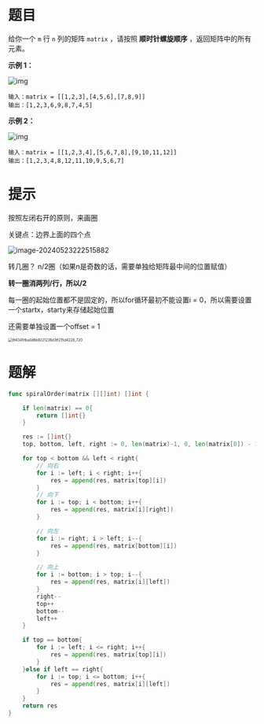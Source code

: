 # 题目

给你一个 `m` 行 `n` 列的矩阵 `matrix` ，请按照 **顺时针螺旋顺序** ，返回矩阵中的所有元素。

 

**示例 1：**

![img](https://s2.loli.net/2024/05/23/x53Rd48scBknLKa.jpg)

```
输入：matrix = [[1,2,3],[4,5,6],[7,8,9]]
输出：[1,2,3,6,9,8,7,4,5]
```

**示例 2：**

![img](https://s2.loli.net/2024/05/23/UaxN23XR4lpBsGQ.jpg)

```
输入：matrix = [[1,2,3,4],[5,6,7,8],[9,10,11,12]]
输出：[1,2,3,4,8,12,11,10,9,5,6,7]
```

 

# 提示

按照左闭右开的原则，来画圈

关键点：边界上面的四个点

![image-20240523222515882](https://s2.loli.net/2024/05/23/MNXWP1Hv3TiRYsB.png)

转几圈？ n/2圈（如果n是奇数的话，需要单独给矩阵最中间的位置赋值）

**转一圈消两列/行，所以/2**

每一圈的起始位置都不是固定的，所以for循环最初不能设置i = 0，所以需要设置一个startx，starty来存储起始位置

还需要单独设置一个offset = 1

<img src="https://s2.loli.net/2024/05/24/La9zS5wHJIcDOyW.jpg" alt="8f4345fba0d6b9221238d3ff215d4228_720" style="zoom:50%;" />



# 题解



```go
func spiralOrder(matrix [][]int) []int {

    if len(matrix) == 0{
        return []int{}
    }

    res := []int{}
    top, bottom, left, right := 0, len(matrix)-1, 0, len(matrix[0]) - 1

    for top < bottom && left < right{
        // 向右
        for i := left; i < right; i++{
            res = append(res, matrix[top][i])
        }
        // 向下
        for i := top; i < bottom; i++{
            res = append(res, matrix[i][right])
        }

        // 向左
        for i := right; i > left; i--{
            res = append(res, matrix[bottom][i])
        }

        // 向上
        for i := bottom; i > top; i--{
            res = append(res, matrix[i][left])
        }
        right--
        top++
        bottom--
        left++
    }

    if top == bottom{
        for i := left; i <= right; i++{
            res = append(res, matrix[top][i])
        }
    }else if left == right{
        for i := top; i <= bottom; i++{
            res = append(res, matrix[i][left])
        }
    }
    return res
}
```

